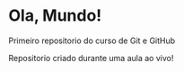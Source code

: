 # Ola, Mundo!
 Primeiro repositorio do curso de Git e GitHub

Repositorio criado durante uma aula ao vivo!